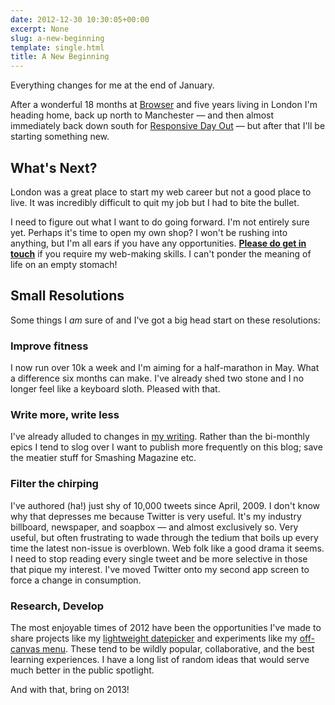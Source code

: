 ```yaml
---
date: 2012-12-30 10:30:05+00:00
excerpt: None
slug: a-new-beginning
template: single.html
title: A New Beginning
---
```


Everything changes for me at the end of January.

After a wonderful 18 months at [Browser](http://www.browserlondon.com/) and five years living in London I'm heading home, back up north to Manchester — and then almost immediately back down south for [Responsive Day Out](/2012/12/07/responsive-day-out/) — but after that I'll be starting something new.

## What's Next?

London was a great place to start my web career but not a good place to live. It was incredibly difficult to quit my job but I had to bite the bullet.

I need to figure out what I want to do going forward. I'm not entirely sure yet. Perhaps it's time to open my own shop? I won't be rushing into anything, but I'm all ears if you have any opportunities. **[Please do get in touch](mailto:hi@dbushell.com)** if you require my web-making skills. I can't ponder the meaning of life on an empty stomach!

## Small Resolutions

Some things I _am_ sure of and I've got a big head start on these resolutions:

### Improve fitness

I now run over 10k a week and I'm aiming for a half-marathon in May. What a difference six months can make. I've already shed two stone and I no longer feel like a keyboard sloth. Pleased with that.

### Write more, write less

I've already alluded to changes in [my writing](/2012/12/26/a-year-of-writing/). Rather than the bi-monthly epics I tend to slog over I want to publish more frequently on this blog; save the meatier stuff for Smashing Magazine etc.

### Filter the chirping

I've authored (ha!) just shy of 10,000 tweets since April, 2009. I don't know why that depresses me because Twitter is very useful. It's my industry billboard, newspaper, and soapbox — and almost exclusively so. Very useful, but often frustrating to wade through the tedium that boils up every time the latest non-issue is overblown. Web folk like a good drama it seems. I need to stop reading every single tweet and be more selective in those that pique my interest. I've moved Twitter onto my second app screen to force a change in consumption.

### Research, Develop

The most enjoyable times of 2012 have been the opportunities I've made to share projects like my [lightweight datepicker](/2012/10/09/pikaday-javascript-datepicker/) and experiments like my [off-canvas menu](/2012/12/22/a-responsive-off-canvas-menu-with-css-transforms-and-transitions/). These tend to be wildly popular, collaborative, and the best learning experiences. I have a long list of random ideas that would serve much better in the public spotlight.

And with that, bring on 2013!
